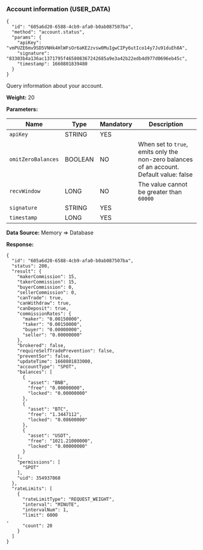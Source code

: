 ### Account information (USER\_DATA)​

```
{  
  "id": "605a6d20-6588-4cb9-afa0-b0ab087507ba",  
  "method": "account.status",  
  "params": {  
    "apiKey": "vmPUZE6mv9SD5VNHk4HlWFsOr6aKE2zvsw0MuIgwCIPy6utIco14y7Ju91duEh8A",  
    "signature": "83303b4a136ac1371795f465808367242685a9e3a42b22edb4d977d0696eb45c",  
    "timestamp": 1660801839480  
  }  
}
```

Query information about your account.

**Weight:**
20

**Parameters:**

| Name | Type | Mandatory | Description |
| --- | --- | --- | --- |
| `apiKey` | STRING | YES |  |
| `omitZeroBalances` | BOOLEAN | NO | When set to `true`, emits only the non-zero balances of an account.  Default value: false |
| `recvWindow` | LONG | NO | The value cannot be greater than `60000` |
| `signature` | STRING | YES |  |
| `timestamp` | LONG | YES |  |

**Data Source:**
Memory => Database

**Response:**

```
{  
  "id": "605a6d20-6588-4cb9-afa0-b0ab087507ba",  
  "status": 200,  
  "result": {  
    "makerCommission": 15,  
    "takerCommission": 15,  
    "buyerCommission": 0,  
    "sellerCommission": 0,  
    "canTrade": true,  
    "canWithdraw": true,  
    "canDeposit": true,  
    "commissionRates": {  
      "maker": "0.00150000",  
      "taker": "0.00150000",  
      "buyer": "0.00000000",  
      "seller": "0.00000000"  
    },  
    "brokered": false,  
    "requireSelfTradePrevention": false,  
    "preventSor": false,  
    "updateTime": 1660801833000,  
    "accountType": "SPOT",  
    "balances": [  
      {  
        "asset": "BNB",  
        "free": "0.00000000",  
        "locked": "0.00000000"  
      },  
      {  
        "asset": "BTC",  
        "free": "1.3447112",  
        "locked": "0.08600000"  
      },  
      {  
        "asset": "USDT",  
        "free": "1021.21000000",  
        "locked": "0.00000000"  
      }  
    ],  
    "permissions": [  
      "SPOT"  
    ],  
    "uid": 354937868  
  },  
  "rateLimits": [  
    {  
      "rateLimitType": "REQUEST_WEIGHT",  
      "interval": "MINUTE",  
      "intervalNum": 1,  
      "limit": 6000  
,  
      "count": 20  
    }  
  ]  
}
```